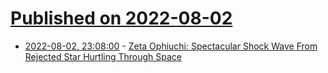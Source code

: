 # [Published on 2022-08-02](index.md)

* [2022-08-02, 23:08:00](https://soylentnews.org/article.pl?sid=22/08/02/0223231&from=rss) - [Zeta Ophiuchi: Spectacular Shock Wave From Rejected Star Hurtling Through Space](https://soylentnews.org/article.pl?sid=22/08/02/0223231&from=rss)
